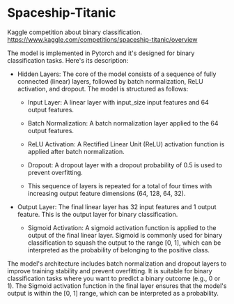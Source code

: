 # Spaceship-Titanic
Kaggle competition about binary classification. 
https://www.kaggle.com/competitions/spaceship-titanic/overview

The model is implemented in Pytorch and it's designed for binary classification tasks. Here's its description:
  - Hidden Layers: The core of the model consists of a sequence of fully connected (linear) layers, followed by batch normalization, ReLU activation, and dropout. The model is structured as follows:
    - Input Layer: A linear layer with input_size input features and 64 output features.
    - Batch Normalization: A batch normalization layer applied to the 64 output features.
    - ReLU Activation: A Rectified Linear Unit (ReLU) activation function is applied after batch normalization.
    - Dropout: A dropout layer with a dropout probability of 0.5 is used to prevent overfitting.

    - This sequence of layers is repeated for a total of four times with increasing output feature dimensions (64, 128, 64, 32).

  - Output Layer: The final linear layer has 32 input features and 1 output feature. This is the output layer for binary classification.

    - Sigmoid Activation: A sigmoid activation function is applied to the output of the final linear layer. Sigmoid is commonly used for binary classification to squash the output to the range [0, 1], which can be interpreted as the probability of belonging to the positive class.

The model's architecture includes batch normalization and dropout layers to improve training stability and prevent overfitting. It is suitable for binary classification tasks where you want to predict a binary outcome (e.g., 0 or 1). The Sigmoid activation function in the final layer ensures that the model's output is within the [0, 1] range, which can be interpreted as a probability.



